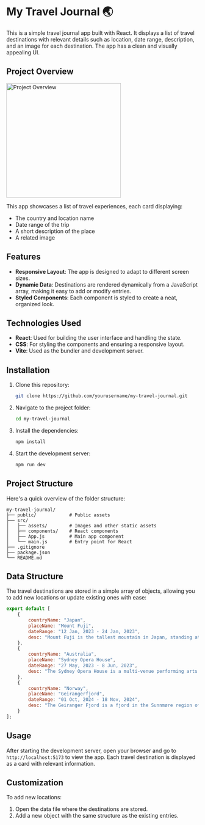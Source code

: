 # My Travel Journal 🌏

This is a simple travel journal app built with React. It displays a list of travel destinations with relevant details such as location, date range, description, and an image for each destination. The app has a clean and visually appealing UI.

## Project Overview

<img src="https://github.com/user-attachments/assets/593a3b42-302c-4bab-8a98-5ca2a2d431a6" alt="Project Overview" style="height: 300px; width: auto;">


This app showcases a list of travel experiences, each card displaying:

- The country and location name
- Date range of the trip
- A short description of the place
- A related image

## Features

- **Responsive Layout**: The app is designed to adapt to different screen sizes.
- **Dynamic Data**: Destinations are rendered dynamically from a JavaScript array, making it easy to add or modify entries.
- **Styled Components**: Each component is styled to create a neat, organized look.

## Technologies Used

- **React**: Used for building the user interface and handling the state.
- **CSS**: For styling the components and ensuring a responsive layout.
- **Vite**: Used as the bundler and development server.

## Installation

1. Clone this repository:
   ```bash
   git clone https://github.com/yourusername/my-travel-journal.git
   ```
2. Navigate to the project folder:
   ```bash
   cd my-travel-journal
   ```
3. Install the dependencies:
   ```bash
   npm install
   ```
4. Start the development server:
   ```bash
   npm run dev
   ```

## Project Structure

Here's a quick overview of the folder structure:

```
my-travel-journal/
├── public/            # Public assets
├── src/
│   ├── assets/        # Images and other static assets
│   ├── components/    # React components
│   ├── App.js         # Main app component
│   └── main.js        # Entry point for React
├── .gitignore
├── package.json
└── README.md
```

## Data Structure

The travel destinations are stored in a simple array of objects, allowing you to add new locations or update existing ones with ease:

```javascript
export default [
    {
        countryName: "Japan",
        placeName: "Mount Fuji",
        dateRange: "12 Jan, 2023 - 24 Jan, 2023",
        desc: "Mount Fuji is the tallest mountain in Japan, standing at 3,776 meters (12,380 feet). Mount Fuji is the single most popular tourist site in Japan, for both Japanese and foreign tourists."
    },
    {
        countryName: "Australia",
        placeName: "Sydney Opera House",
        dateRange: "27 May, 2023 - 8 Jun, 2023",
        desc: "The Sydney Opera House is a multi-venue performing arts centre in Sydney. Located on the banks of the Sydney Harbour, it is often regarded as one of the 20th century's most famous and distinctive buildings."
    },
    {
        countryName: "Norway",
        placeName: "Geirangerfjord",
        dateRange: "01 Oct, 2024 - 18 Nov, 2024",
        desc: "The Geiranger Fjord is a fjord in the Sunnmøre region of Møre og Romsdal county, Norway. It is located entirely in the Stranda Municipality."
    }
];
```

## Usage

After starting the development server, open your browser and go to `http://localhost:5173` to view the app. Each travel destination is displayed as a card with relevant information.

## Customization

To add new locations:

1. Open the data file where the destinations are stored.
2. Add a new object with the same structure as the existing entries.
